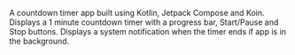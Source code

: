 A countdown timer app built using Kotlin, Jetpack Compose and Koin.
Displays a 1 minute countdown timer with a progress bar, Start/Pause and Stop buttons.
Displays a system notification when the timer ends if app is in the background.
